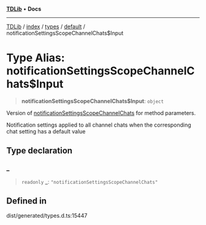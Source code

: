 [**TDLib**](../../../../../../README.md) • **Docs**

***

[TDLib](../../../../../../modules.md) / [index](../../../../../README.md) / [types](../../../README.md) / [default](../README.md) / notificationSettingsScopeChannelChats$Input

# Type Alias: notificationSettingsScopeChannelChats$Input

> **notificationSettingsScopeChannelChats$Input**: `object`

Version of [notificationSettingsScopeChannelChats](notificationSettingsScopeChannelChats.md) for method parameters.

Notification settings applied to all channel chats when the corresponding chat setting has a default value

## Type declaration

### \_

> `readonly` **\_**: `"notificationSettingsScopeChannelChats"`

## Defined in

dist/generated/types.d.ts:15447
